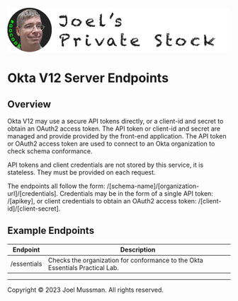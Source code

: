 ![](../.common/joels-private-stock.png?raw=true)

# Okta V12 Server Endpoints

## Overview

Okta V12 may use a secure API tokens directly, or a client-id and secret to obtain an OAuth2 access token.
The API token or client-id and secret are managed and provide provided by the front-end application.
The API token or OAuth2 access token are used to connect to an Okta organization to check schema conformance.

API tokens and client credentials are not stored by this service, it is stateless.
They must be provided on each request.

The endpoints all follow the form: /[schema-name]/[organization-url]/[credentials].
Credentials may be in the form of a single API token: /[apikey], or client credentials
to obtain an OAuth2 access token: /[client-id]/[client-secret].

## Example Endpoints

|Endpoint|Description|
|--------|-----------|
|/essentials|Checks the organization for conformance to the Okta Essentials Practical Lab.|

<hr>
Copyright © 2023 Joel Mussman. All rights reserved.